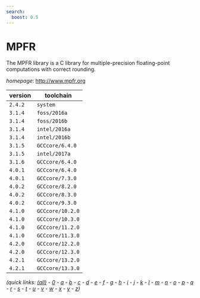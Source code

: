 ```yaml
---
search:
  boost: 0.5
---
```

# MPFR

The MPFR library is a C library for multiple-precision   floating-point computations with correct rounding.

*homepage*: <http://www.mpfr.org>

version | toolchain
--------|----------
``2.4.2`` | ``system``
``3.1.4`` | ``foss/2016a``
``3.1.4`` | ``foss/2016b``
``3.1.4`` | ``intel/2016a``
``3.1.4`` | ``intel/2016b``
``3.1.5`` | ``GCCcore/6.4.0``
``3.1.5`` | ``intel/2017a``
``3.1.6`` | ``GCCcore/6.4.0``
``4.0.1`` | ``GCCcore/6.4.0``
``4.0.1`` | ``GCCcore/7.3.0``
``4.0.2`` | ``GCCcore/8.2.0``
``4.0.2`` | ``GCCcore/8.3.0``
``4.0.2`` | ``GCCcore/9.3.0``
``4.1.0`` | ``GCCcore/10.2.0``
``4.1.0`` | ``GCCcore/10.3.0``
``4.1.0`` | ``GCCcore/11.2.0``
``4.1.0`` | ``GCCcore/11.3.0``
``4.2.0`` | ``GCCcore/12.2.0``
``4.2.0`` | ``GCCcore/12.3.0``
``4.2.1`` | ``GCCcore/13.2.0``
``4.2.1`` | ``GCCcore/13.3.0``


*(quick links: [(all)](../index.md) - [0](../0/index.md) - [a](../a/index.md) - [b](../b/index.md) - [c](../c/index.md) - [d](../d/index.md) - [e](../e/index.md) - [f](../f/index.md) - [g](../g/index.md) - [h](../h/index.md) - [i](../i/index.md) - [j](../j/index.md) - [k](../k/index.md) - [l](../l/index.md) - [m](../m/index.md) - [n](../n/index.md) - [o](../o/index.md) - [p](../p/index.md) - [q](../q/index.md) - [r](../r/index.md) - [s](../s/index.md) - [t](../t/index.md) - [u](../u/index.md) - [v](../v/index.md) - [w](../w/index.md) - [x](../x/index.md) - [y](../y/index.md) - [z](../z/index.md))*

